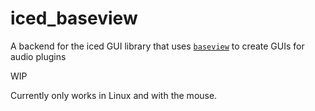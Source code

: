 # iced_baseview
A backend for the iced GUI library that uses [`baseview`] to create GUIs for audio plugins

WIP

Currently only works in Linux and with the mouse.

[`baseview`]: https://github.com/RustAudio/baseview
